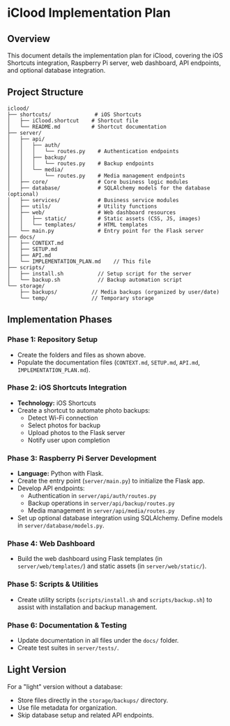 # iClood Implementation Plan

## Overview

This document details the implementation plan for iClood, covering the iOS Shortcuts integration, Raspberry Pi server, web dashboard, API endpoints, and optional database integration.

## Project Structure

```
iclood/
├── shortcuts/              # iOS Shortcuts
│   ├── iClood.shortcut    # Shortcut file
│   └── README.md          # Shortcut documentation
├── server/
│   ├── api/
│   │   ├── auth/
│   │   │   └── routes.py    # Authentication endpoints
│   │   ├── backup/
│   │   │   └── routes.py    # Backup endpoints
│   │   └── media/
│   │       └── routes.py    # Media management endpoints
│   ├── core/                # Core business logic modules
│   ├── database/            # SQLAlchemy models for the database (optional)
│   ├── services/            # Business service modules
│   ├── utils/               # Utility functions
│   ├── web/                 # Web dashboard resources
│   │   ├── static/          # Static assets (CSS, JS, images)
│   │   └── templates/       # HTML templates
│   └── main.py              # Entry point for the Flask server
├── docs/
│   ├── CONTEXT.md
│   ├── SETUP.md
│   ├── API.md
│   └── IMPLEMENTATION_PLAN.md    // This file
├── scripts/
│   ├── install.sh           // Setup script for the server
│   └── backup.sh            // Backup automation script
└── storage/
    ├── backups/           // Media backups (organized by user/date)
    └── temp/              // Temporary storage
```

## Implementation Phases

### Phase 1: Repository Setup
- Create the folders and files as shown above.
- Populate the documentation files (`CONTEXT.md`, `SETUP.md`, `API.md`, `IMPLEMENTATION_PLAN.md`).

### Phase 2: iOS Shortcuts Integration
- **Technology:** iOS Shortcuts
- Create a shortcut to automate photo backups:
  - Detect Wi-Fi connection
  - Select photos for backup
  - Upload photos to the Flask server
  - Notify user upon completion

### Phase 3: Raspberry Pi Server Development
- **Language:** Python with Flask.
- Create the entry point (`server/main.py`) to initialize the Flask app.
- Develop API endpoints:
  - Authentication in `server/api/auth/routes.py`
  - Backup operations in `server/api/backup/routes.py`
  - Media management in `server/api/media/routes.py`
- Set up optional database integration using SQLAlchemy. Define models in `server/database/models.py`.

### Phase 4: Web Dashboard
- Build the web dashboard using Flask templates (in `server/web/templates/`) and static assets (in `server/web/static/`).

### Phase 5: Scripts & Utilities
- Create utility scripts (`scripts/install.sh` and `scripts/backup.sh`) to assist with installation and backup management.

### Phase 6: Documentation & Testing
- Update documentation in all files under the `docs/` folder.
- Create test suites in `server/tests/`.

## Light Version

For a "light" version without a database:
- Store files directly in the `storage/backups/` directory.
- Use file metadata for organization.
- Skip database setup and related API endpoints. 